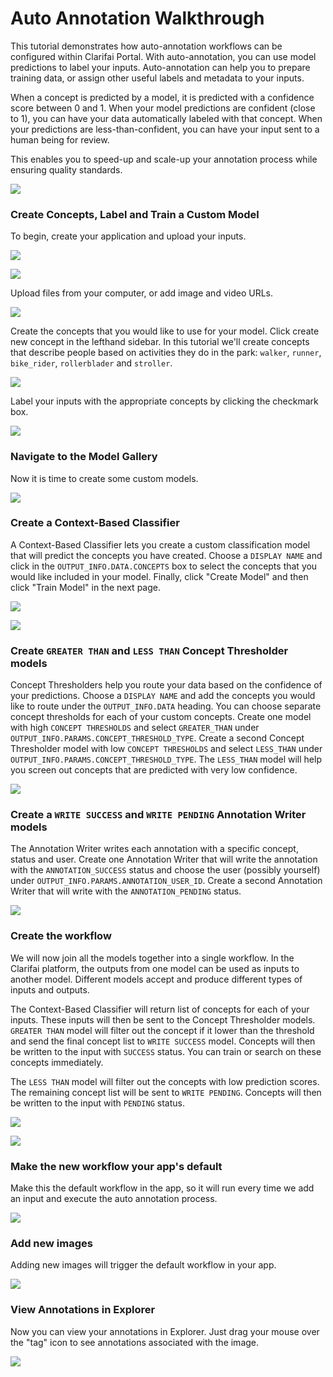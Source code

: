 # Auto Annotation Walkthrough

This tutorial demonstrates how auto-annotation workflows can be configured within Clarifai Portal. With auto-annotation, you can use model predictions to label your inputs. Auto-annotation can help you to prepare training data, or assign other useful labels and metadata to your inputs.

When a concept is predicted by a model, it is predicted with a confidence score between 0 and 1. When your model predictions are confident (close to 1), you can have your data automatically labeled with that concept. When your predictions are less-than-confident, you can have your input sent to a human being for review.

This enables you to speed-up and scale-up your annotation process while ensuring quality standards.

![](../../images/auto_annotation.jpg)

### Create Concepts, Label and Train a Custom Model

To begin, create your application and upload your inputs.

![](../../images/create_auto_annotation_demo.jpg)

![](../../images/auto_annotation_app_details.jpg)

Upload files from your computer, or add image and video URLs.

![](../../images/add_inputs_auto_demo.jpg)

Create the concepts that you would like to use for your model. Click create new concept in the lefthand sidebar. In this tutorial we'll create concepts that describe people based on activities they do in the park: `walker`, `runner`, `bike_rider`, `rollerblader` and `stroller`.

![](../../images/create_concepts_auto_a.jpg)

Label your inputs with the appropriate concepts by clicking the checkmark box.

![](../../images/label_inputs_aa.jpg)

### Navigate to the Model Gallery

Now it is time to create some custom models.

![](../../images/model_gallery.jpg)

### Create a Context-Based Classifier

A Context-Based Classifier lets you create a custom classification model that will predict the concepts you have created. Choose a `DISPLAY NAME` and click in the `OUTPUT_INFO.DATA.CONCEPTS` box to select the concepts that you would like included in your model. Finally, click "Create Model" and then click "Train Model" in the next page.

![](../../images/create_cbc_aa.jpg)

![](../../images/train_cbc_aa.jpg)

### Create `GREATER THAN` and `LESS THAN` Concept Thresholder models

Concept Thresholders help you route your data based on the confidence of your predictions. Choose a `DISPLAY NAME` and add the concepts you would like to route under the `OUTPUT_INFO.DATA` heading. You can choose separate concept thresholds for each of your custom concepts. Create one model with high `CONCEPT THRESHOLDS` and select `GREATER_THAN` under `OUTPUT_INFO.PARAMS.CONCEPT_THRESHOLD_TYPE`. Create a second Concept Thresholder model with low `CONCEPT THRESHOLDS` and select `LESS_THAN` under `OUTPUT_INFO.PARAMS.CONCEPT_THRESHOLD_TYPE`. The `LESS_THAN` model will help you screen out concepts that are predicted with very low confidence.

![](../../images/concept_thresholder.jpg)


### Create a `WRITE SUCCESS` and `WRITE PENDING` Annotation Writer models

The Annotation Writer writes each annotation with a specific concept, status and user. Create one Annotation Writer that will write the annotation with the `ANNOTATION_SUCCESS` status and choose the user (possibly yourself) under `OUTPUT_INFO.PARAMS.ANNOTATION_USER_ID`. Create  a second Annotation Writer that will write with the `ANNOTATION_PENDING` status.

![](../../images/annotation_writer.jpg)


### Create the workflow

We will now join all the models together into a single workflow. In the Clarifai platform, the outputs from one model can be used as inputs to another model. Different models accept and produce different types of inputs and outputs.

The Context-Based Classifier will return list of concepts for each of your inputs. These inputs will then be sent to the Concept Thresholder models. `GREATER THAN` model will filter out the concept if it lower than the threshold and send the final concept list to `WRITE SUCCESS` model. Concepts will then be written to the input with `SUCCESS` status. You can train or search on these concepts immediately.

The `LESS THAN` model will filter out the concepts with low prediction scores. The remaining concept list will be sent to `WRITE PENDING`. Concepts will then be written to the input with `PENDING` status.


![](../../images/create_workflow_aa.jpg)

![](../../images/connect_nodes_aa.jpg)



### Make the new workflow your app's default

Make this the default workflow in the app, so it will run every time we add an input and execute the auto annotation process.

![](../../images/set_as_default.jpg)


### Add new images

Adding new images will trigger the default workflow in your app.

![](../../images/add_additional_inputs.jpg)


### View Annotations in Explorer

Now you can view your annotations in Explorer. Just drag your mouse over the "tag" icon to see annotations associated with the image.

![](../../images/aa_inputs.jpg)

